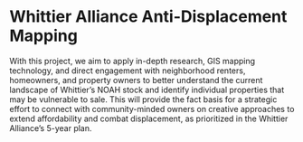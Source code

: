 # Whittier Alliance Anti-Displacement Mapping 

With this project, we aim to apply in-depth research, GIS mapping technology, and direct engagement with neighborhood renters, homeowners, and property owners to better understand the current landscape of Whittier’s NOAH stock and identify individual properties that may be vulnerable to sale. This will provide the fact basis for a strategic effort to connect with community-minded owners on creative approaches to extend affordability and combat displacement, as prioritized in the Whittier Alliance’s 5-year plan.

